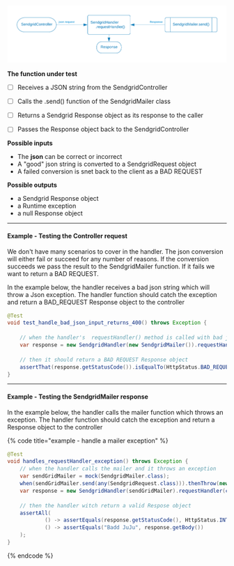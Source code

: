 

![](../../.gitbook/assets/sendgrid-personal-handler.png)

<p/><strong>The function under test</strong>

* [ ] Receives a JSON string from the SendgridController
* [ ] Calls the .send() function of the SendgridMailer class
* [ ] Returns a Sendgrid Response object as its response to the caller
* [ ] Passes the Response object back to the SendgridController


<p/><strong>Possible inputs</strong>

* The **json** can be correct or incorrect
* A "good" json string is converted to a SendgridRequest object
* A failed conversion is snet back to the client as a BAD REQUEST

<p/><strong>Possible outputs</strong>

* a Sendgrid Response object
* a Runtime exception
* a null Response object

---
#### Example - Testing the Controller request

We don't have many scenarios to cover in the handler.  The json conversion will either fail or succeed for any number of reasons.  If the conversion succeeds we pass the result to the SendgridMailer function. If it fails we want to return a BAD REQUEST.

In the example below, the handler receives a bad json string which will throw a Json exception.  The handler function should catch the exception and return a BAD_REQUEST Response object to the controller
```java
@Test
void test_handle_bad_json_input_returns_400() throws Exception {

    // when the handler's  requestHandler() method is called with bad json
    var response = new SendgridHandler(new SendgridMailer()).requestHandler("{ \"name\":\"jo}");
    
    // then it should return a BAD REQUEST Response object
    assertThat(response.getStatusCode()).isEqualTo(HttpStatus.BAD_REQUEST.value());
}
```


---
#### Example - Testing the SendgridMailer response

In the example below, the handler calls the mailer function which throws an exception.  The handler function should catch the exception and return a Response object to the controller

{% code title="example - handle a mailer exception" %}
```java
@Test
void handles_requestHandler_exception() throws Exception {
    // when the handler calls the mailer and it throws an exception
    var sendGridMailer = mock(SendgridMailer.class);
    when(sendGridMailer.send(any(SendgridRequest.class))).thenThrow(new RuntimeException("Badd JuJu"));
    var response = new SendgridHandler(sendGridMailer).requestHandler(createRequest());

    // then the handler witch return a valid Respose object
    assertAll(
            () -> assertEquals(response.getStatusCode(), HttpStatus.INTERNAL_SERVER_ERROR.value()),
            () -> assertEquals("Badd JuJu", response.getBody())
    );
}
```
{% endcode %}

